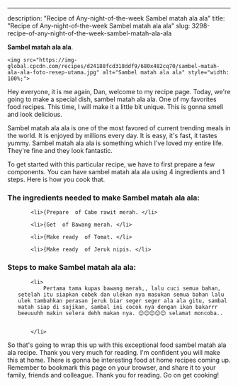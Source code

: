 ---
description: "Recipe of Any-night-of-the-week Sambel matah ala ala"
title: "Recipe of Any-night-of-the-week Sambel matah ala ala"
slug: 3298-recipe-of-any-night-of-the-week-sambel-matah-ala-ala

<p>
	<strong>Sambel matah ala ala</strong>. 
	
</p>
<p>
	
	<img src="https://img-global.cpcdn.com/recipes/d24188fcd318ddf9/680x482cq70/sambel-matah-ala-ala-foto-resep-utama.jpg" alt="Sambel matah ala ala" style="width: 100%;">
	
	
</p>
<p>
	Hey everyone, it is me again, Dan, welcome to my recipe page. Today, we're going to make a special dish, sambel matah ala ala. One of my favorites food recipes. This time, I will make it a little bit unique. This is gonna smell and look delicious.
</p>
	
<p>
	
</p>
<p>
	Sambel matah ala ala is one of the most favored of current trending meals in the world. It is enjoyed by millions every day. It is easy, it's fast, it tastes yummy. Sambel matah ala ala is something which I've loved my entire life. They're fine and they look fantastic.
</p>

<p>
To get started with this particular recipe, we have to first prepare a few components. You can have sambel matah ala ala using 4 ingredients and 1 steps. Here is how you cook that.
</p>

<h3>The ingredients needed to make Sambel matah ala ala:</h3>

<ol>
	
		<li>{Prepare  of Cabe rawit merah. </li>
	
		<li>{Get  of Bawang merah. </li>
	
		<li>{Make ready  of Tomat. </li>
	
		<li>{Make ready  of Jeruk nipis. </li>
	
</ol>
<p>
	
</p>

<h3>Steps to make Sambel matah ala ala:</h3>

<ol>
	
		<li>
			Pertama tama kupas bawang merah,, lalu cuci semua bahan, setelah itu siapkan cobek dan ulekan nya masukan semua bahan lalu ulek tambahkan perasan jeruk biar seger seger ala ala gitu, sambal matah siap di sajikan, sambal ini cocok nya dengan ikan bakarrr beeuuuhh makin selera dehh makan nya. 😊😊😊😊😊 selamat moncoba..
			
			
		</li>
	
</ol>

<p>
	
</p>

<p>
	So that's going to wrap this up with this exceptional food sambel matah ala ala recipe. Thank you very much for reading. I'm confident you will make this at home. There is gonna be interesting food at home recipes coming up. Remember to bookmark this page on your browser, and share it to your family, friends and colleague. Thank you for reading. Go on get cooking!
</p>
